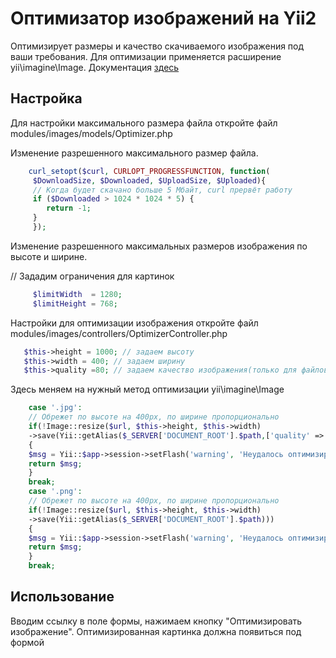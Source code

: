 # Оптимизатор изображений на Yii2

Оптимизирует размеры и качество скачиваемого изображения под ваши требования.
Для оптимизации применяется расширение yii\imagine\Image.
Документация <a href = "https://www.yiiframework.com/extension/yiisoft/yii2-imagine/doc/api/2.2/yii-imagine-image">здесь</a>

## Настройка

Для настройки максимального размера файла откройте файл modules/images/models/Optimizer.php

Изменение  разрешенного максимального размер файла.

```php
    curl_setopt($curl, CURLOPT_PROGRESSFUNCTION, function(
     $DownloadSize, $Downloaded, $UploadSize, $Uploaded){
     // Когда будет скачано больше 5 Мбайт, curl прервёт работу
     if ($Downloaded > 1024 * 1024 * 5) {
        return -1;
     }
     });
```

Изменение  разрешенного максимальных размеров изображения по высоте и ширине.

// Зададим ограничения для картинок

```php
     $limitWidth  = 1280;
     $limitHeight = 768;
```

Настройки для оптимизации изображения откройте файл modules/images/controllers/OptimizerController.php

```php
   $this->height = 1000; // задаем высоту
   $this->width = 400; // задаем ширину
   $this->quality =80; // задаем качество изображения(только для файлов с разрешением jpg, jpeg)
```

Здесь меняем на нужный метод оптимизации yii\imagine\Image

```php
    case '.jpg':
    // Обрежет по высоте на 400px, по ширине пропорционально 
    if(!Image::resize($url, $this->height, $this->width)
    ->save(Yii::getAlias($_SERVER['DOCUMENT_ROOT'].$path,['quality' => $this->quality])))
    {
    $msg = Yii::$app->session->setFlash('warning', 'Неудалось оптимизировать изображение');
    return $msg;
    }
    break;
    case '.png': 
    // Обрежет по высоте на 400px, по ширине пропорционально
    if(!Image::resize($url, $this->height, $this->width)
    ->save(Yii::getAlias($_SERVER['DOCUMENT_ROOT'].$path)))
    {    
    $msg = Yii::$app->session->setFlash('warning', 'Неудалось оптимизировать изображение');
    return $msg;
    }
    break;
```

## Использование

Вводим ссылку в поле формы, нажимаем кнопку "Оптимизировать изображение".
Оптимизированная картинка должна появиться под формой
